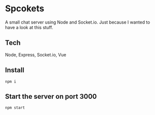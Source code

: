 # Spcokets
A small chat server using Node and Socket.io. 
Just because I wanted to have a look at this stuff.

## Tech
Node, Express, Socket.io, Vue

## Install
`npm i`

## Start the server on port 3000
`npm start`
